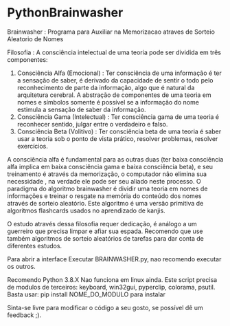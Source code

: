 # PythonBrainwasher
Brainwasher : Programa para Auxiliar na Memorizacao atraves de Sorteio Aleatorio de Nomes

Filosofia : 
A consciência intelectual de uma teoria pode ser dividida em três componentes:
1) Consciência Alfa (Emocional) : Ter consciência de uma informação é ter a sensação de saber, é derivado da capacidade de sentir o todo pelo reconhecimento de parte da informação, algo que é natural da arquitetura cerebral. A abstração de componentes de uma teoria em nomes e símbolos somente é possível se a informação do nome estimula a sensação de saber da informação.
2) Consciência Gama (Intelectual) : Ter consciência gama de uma teoria é reconhecer sentido, julgar entre o verdadeiro e falso.
3) Consciência Beta (Volitivo) : Ter consciência beta de uma teoria é saber usar a teoria sob o ponto de vista prático, resolver problemas, resolver exercícios.

A consciência alfa é fundamental para as outras duas (ter baixa consciência alfa implica em baixa consciência gama e baixa consciência beta), e seu treinamento é através da memorização, o computador não elimina sua necessidade , na verdade ele pode ser seu aliado neste processo. O paradigma do algoritmo brainwasher é dividir uma teoria em nomes de informações e treinar o resgate na memória do conteúdo dos nomes através de sorteio aleatório. Este algoritmo é uma versão primitiva de algoritmos flashcards usados no aprendizado de kanjis.

O estudo através dessa filosofia requer dedicação, é análogo a um guerreiro que precisa limpar e afiar sua espada. Recomendo que use também algoritmos de sorteio aleatórios de tarefas para dar conta de diferentes estudos.

Para abrir a interface Executar BRAINWASHER.py, nao recomendo executar os outros.

Recomendo Python 3.8.X
Nao funciona em linux ainda.
Este script precisa de modulos de terceiros: keyboard, win32gui, pyperclip, colorama, psutil.
Basta usar: pip install NOME_DO_MODULO para instalar

Sinta-se livre para modificar o código a seu gosto, se possível dê um feedback ;).
